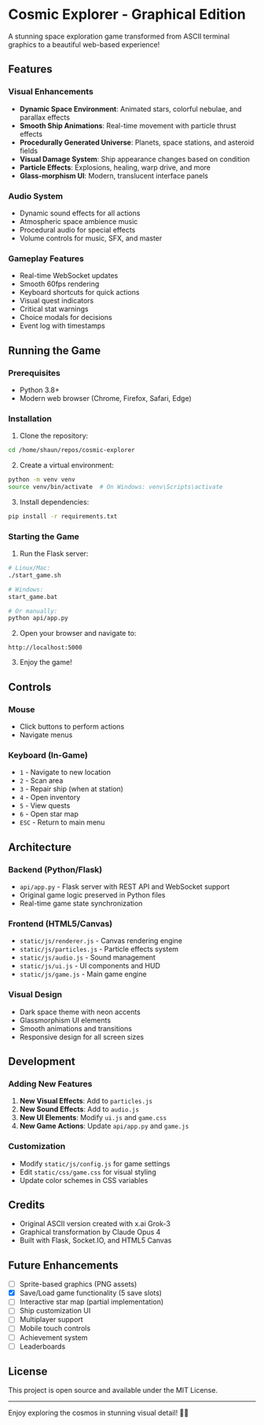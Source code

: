 # Cosmic Explorer - Graphical Edition

A stunning space exploration game transformed from ASCII terminal graphics to a beautiful web-based experience!

## Features

### Visual Enhancements

- **Dynamic Space Environment**: Animated stars, colorful nebulae, and parallax effects
- **Smooth Ship Animations**: Real-time movement with particle thrust effects
- **Procedurally Generated Universe**: Planets, space stations, and asteroid fields
- **Visual Damage System**: Ship appearance changes based on condition
- **Particle Effects**: Explosions, healing, warp drive, and more
- **Glass-morphism UI**: Modern, translucent interface panels

### Audio System

- Dynamic sound effects for all actions
- Atmospheric space ambience music
- Procedural audio for special effects
- Volume controls for music, SFX, and master

### Gameplay Features

- Real-time WebSocket updates
- Smooth 60fps rendering
- Keyboard shortcuts for quick actions
- Visual quest indicators
- Critical stat warnings
- Choice modals for decisions
- Event log with timestamps

## Running the Game

### Prerequisites

- Python 3.8+
- Modern web browser (Chrome, Firefox, Safari, Edge)

### Installation

1. Clone the repository:

```bash
cd /home/shaun/repos/cosmic-explorer
```

2. Create a virtual environment:

```bash
python -m venv venv
source venv/bin/activate  # On Windows: venv\Scripts\activate
```

3. Install dependencies:

```bash
pip install -r requirements.txt
```

### Starting the Game

1. Run the Flask server:

```bash
# Linux/Mac:
./start_game.sh

# Windows:
start_game.bat

# Or manually:
python api/app.py
```

2. Open your browser and navigate to:

```
http://localhost:5000
```

3. Enjoy the game!

## Controls

### Mouse

- Click buttons to perform actions
- Navigate menus

### Keyboard (In-Game)

- `1` - Navigate to new location
- `2` - Scan area
- `3` - Repair ship (when at station)
- `4` - Open inventory
- `5` - View quests
- `6` - Open star map
- `ESC` - Return to main menu

## Architecture

### Backend (Python/Flask)

- `api/app.py` - Flask server with REST API and WebSocket support
- Original game logic preserved in Python files
- Real-time game state synchronization

### Frontend (HTML5/Canvas)

- `static/js/renderer.js` - Canvas rendering engine
- `static/js/particles.js` - Particle effects system
- `static/js/audio.js` - Sound management
- `static/js/ui.js` - UI components and HUD
- `static/js/game.js` - Main game engine

### Visual Design

- Dark space theme with neon accents
- Glassmorphism UI elements
- Smooth animations and transitions
- Responsive design for all screen sizes

## Development

### Adding New Features

1. **New Visual Effects**: Add to `particles.js`
2. **New Sound Effects**: Add to `audio.js`
3. **New UI Elements**: Modify `ui.js` and `game.css`
4. **New Game Actions**: Update `api/app.py` and `game.js`

### Customization

- Modify `static/js/config.js` for game settings
- Edit `static/css/game.css` for visual styling
- Update color schemes in CSS variables

## Credits

- Original ASCII version created with x.ai Grok-3
- Graphical transformation by Claude Opus 4
- Built with Flask, Socket.IO, and HTML5 Canvas

## Future Enhancements

- [ ] Sprite-based graphics (PNG assets)
- [x] Save/Load game functionality (5 save slots)
- [ ] Interactive star map (partial implementation)
- [ ] Ship customization UI
- [ ] Multiplayer support
- [ ] Mobile touch controls
- [ ] Achievement system
- [ ] Leaderboards

## License

This project is open source and available under the MIT License.

---

Enjoy exploring the cosmos in stunning visual detail! 🚀✨
